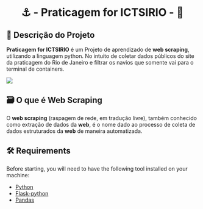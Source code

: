 <h1 align="center">      
 ⚓ - Praticagem for ICTSIRIO - 🚢
</h1>


## 📝 Descrição do Projeto
<p><strong>Praticagem for ICTSIRIO</strong> é um Projeto de aprendizado de <strong>web scraping</strong>, utilizando a linguagem python. No intuito de coletar dados públicos do site da praticagem do Rio de Janeiro e filtrar os navios que somente vai para o terminal de containers.</p>

<img src="https://i.ibb.co/R2fdCS3/aaaaa.png">


## 🗃️ O que é Web Scraping

<p>O <strong>web scraping</strong> (raspagem de rede, em tradução livre), também conhecido como extração de dados da <strong>web</strong>, é o nome dado ao processo de coleta de dados estruturados da <strong>web</strong> de maneira automatizada.</p>

## 🛠   Requirements
<p>Before starting, you will need to have the following tool installed on your machine:<p>

 - [Python](https://www.python.org/)
 - [Flask-python](https://flask.palletsprojects.com/en/2.0.x/)
 - [Pandas](https://devdocs.io/pandas~0.25/)
